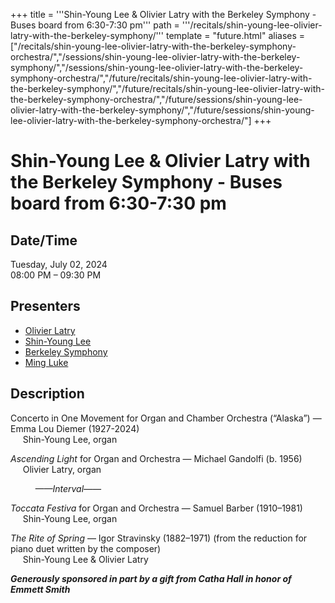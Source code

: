 +++
title = '''Shin-Young Lee & Olivier Latry with the Berkeley Symphony - Buses board from 6:30-7:30 pm'''
path = '''/recitals/shin-young-lee-olivier-latry-with-the-berkeley-symphony/'''
template = "future.html"
aliases = ["/recitals/shin-young-lee-olivier-latry-with-the-berkeley-symphony-orchestra/","/sessions/shin-young-lee-olivier-latry-with-the-berkeley-symphony/","/sessions/shin-young-lee-olivier-latry-with-the-berkeley-symphony-orchestra/","/future/recitals/shin-young-lee-olivier-latry-with-the-berkeley-symphony/","/future/recitals/shin-young-lee-olivier-latry-with-the-berkeley-symphony-orchestra/","/future/sessions/shin-young-lee-olivier-latry-with-the-berkeley-symphony/","/future/sessions/shin-young-lee-olivier-latry-with-the-berkeley-symphony-orchestra/"]
+++

<h1>Shin-Young Lee & Olivier Latry with the Berkeley Symphony - Buses board from 6:30-7:30 pm</h1>

<h2>Date/Time</h2>
<p>Tuesday, July 02, 2024<br>
08:00 PM – 09:30 PM</p>
<h2>Presenters</h2>
<ul>
<li><a href="/performers/olivier-latry/">Olivier Latry</a></li>
<li><a href="/performers/shin-young-lee/">Shin-Young Lee</a></li>
<li><a href="/performers/berkeley-symphony/">Berkeley Symphony</a></li>
<li><a href="/performers/ming-luke/">Ming Luke</a></li>
</ul>
<h2>Description</h2>

<div class="ag87-crtemvc-hsbk"><div class="css-vsf5of"><p class="carina-rte-public-DraftStyleDefault-block">Concerto in One Movement for Organ and Chamber Orchestra (“Alaska”) — Emma Lou Diemer (1927-2024)<br>&nbsp; &nbsp; &nbsp;Shin-Young Lee, organ</p><p style="text-align:left;" class="carina-rte-public-DraftStyleDefault-block"><span style="font-style: italic;">Ascending Light</span> for Organ and Orchestra — Michael Gandolfi (b. 1956)<br>&nbsp; &nbsp; &nbsp;Olivier Latry, organ</p><p style="text-align:left;" class="carina-rte-public-DraftStyleDefault-block">&nbsp; &nbsp; &nbsp; &nbsp; &nbsp; <span style="font-style: italic;">——Interval——</span></p><p style="text-align:left;" class="carina-rte-public-DraftStyleDefault-block"><span style="font-style: italic;">Toccata Festiva</span> for Organ and Orchestra — Samuel Barber (1910–1981)<br>&nbsp; &nbsp; &nbsp;Shin-Young Lee, organ</p><p class="carina-rte-public-DraftStyleDefault-block"><span style="font-style: italic;">The Rite of Spring</span> — Igor Stravinsky (1882–1971) (from the reduction for piano duet written by the composer)<br>&nbsp; &nbsp; &nbsp;Shin-Young Lee &amp; Olivier Latry</p><p class="carina-rte-public-DraftStyleDefault-block"><span style="font-weight: bold;"><span style="font-style: italic;">Generously sponsored in part by a gift from Catha Hall in honor of Emmett Smith</span></span></p></div></div>


